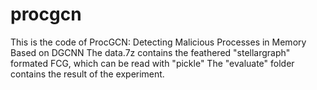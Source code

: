 # procgcn
This is the code of ProcGCN: Detecting Malicious Processes in Memory Based on DGCNN
The data.7z contains the feathered "stellargraph" formated FCG, which can be read with "pickle" 
The "evaluate" folder contains the result of the experiment.
